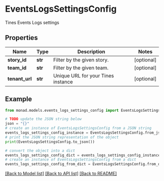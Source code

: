 # EventsLogsSettingsConfig

Tines Events Logs settings

## Properties

Name | Type | Description | Notes
------------ | ------------- | ------------- | -------------
**story_id** | **str** | Filter by the given story. | [optional] 
**team_id** | **str** | Filter by the given team. | [optional] 
**tenant_url** | **str** | Unique URL for your Tines instance | [optional] 

## Example

```python
from monad.models.events_logs_settings_config import EventsLogsSettingsConfig

# TODO update the JSON string below
json = "{}"
# create an instance of EventsLogsSettingsConfig from a JSON string
events_logs_settings_config_instance = EventsLogsSettingsConfig.from_json(json)
# print the JSON string representation of the object
print(EventsLogsSettingsConfig.to_json())

# convert the object into a dict
events_logs_settings_config_dict = events_logs_settings_config_instance.to_dict()
# create an instance of EventsLogsSettingsConfig from a dict
events_logs_settings_config_from_dict = EventsLogsSettingsConfig.from_dict(events_logs_settings_config_dict)
```
[[Back to Model list]](../README.md#documentation-for-models) [[Back to API list]](../README.md#documentation-for-api-endpoints) [[Back to README]](../README.md)


